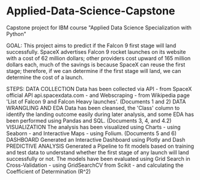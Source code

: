# Applied-Data-Science-Capstone
Capstone project for IBM course "Applied Data Science Specialization with Python"

GOAL:
This project aims to predict if the Falcon 9 first stage will land successfully.
SpaceX advertises Falcon 9 rocket launches on its website with a cost of 62 million dollars; other providers cost upward of 165 million dollars each, much of the savings is because SpaceX can reuse the first stage; therefore, if we can determine if the first stage will land, we can determine the cost of a launch. 

STEPS:
  DATA COLLECTION
    Data has been collected via API - from SpaceX official API api.spacexdata.com - and Webscraping - from Wikipedia page 'List of Falcon 9       and Falcon Heavy launches'. (Documents 1 and 2)
  DATA WRANGLING AND EDA
    Data has been cleansed, the 'Class' column to identify the landing outcome easily during later analysis, and some EDA has been performed      using Pandas and SQL. (Documents 3, 4, and 4.2)
  VISUALIZATION
    The analysis has been visualized using Charts - using Seaborn - and Interactive Maps - using Folium. (Documents 5 and 6)
  DASHBOARD
    Generated an Interactive Dashboard using Plotly and Dash
  PREDICTIVE ANALYSIS
    Generated a Pipeline to fit models based on training and test data to understand whether the first stage of any launch will land             successfully or not.
    The models have been evaluated using Grid Search in Cross-Validation - using GridSearchCV from Scikit - and calculating the Coefficient       of Determination (R^2)
